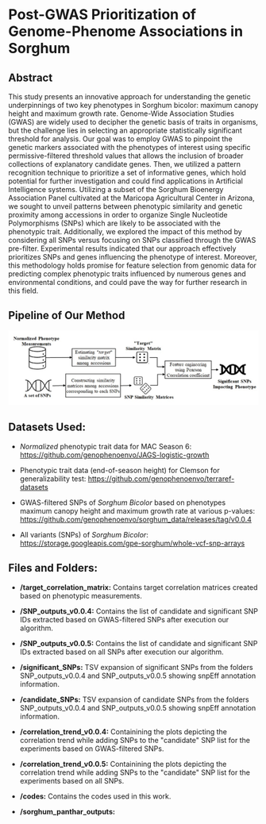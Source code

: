 <h1>Post-GWAS Prioritization of  Genome-Phenome Associations in Sorghum
</h1>

## Abstract
This study presents an innovative approach for understanding the genetic underpinnings of  two key phenotypes in Sorghum bicolor: maximum canopy height and maximum growth rate. Genome-Wide Association Studies (GWAS) are widely used to decipher the genetic basis of traits in organisms, but the challenge lies in selecting an appropriate statistically significant threshold for analysis. Our goal was to employ GWAS to pinpoint the genetic markers associated with the phenotypes of interest using specific permissive-filtered threshold values that allows the inclusion of broader collections of explanatory candidate genes. Then, we utilized a pattern recognition technique to prioritize a set of informative genes, which hold potential for further investigation and could find applications in Artificial Intelligence systems. Utilizing a subset of the Sorghum Bioenergy Association Panel cultivated at the Maricopa Agricultural Center in Arizona, we sought to unveil patterns between phenotypic similarity and genetic proximity among accessions in order to organize Single Nucleotide Polymorphisms (SNPs) which are likely to be associated with the phenotypic trait. Additionally, we explored the impact of this method by considering all SNPs versus focusing on SNPs classified through the GWAS pre-filter. Experimental results indicated that our approach effectively prioritizes SNPs and genes influencing the phenotype of interest. Moreover, this methodology holds promise for feature selection from genomic data for predicting complex phenotypic traits influenced by numerous genes and environmental conditions, and could pave the way for further research in this field.

## Pipeline of Our Method
![Image not available.](figures/Figure1.jpg)

## Datasets Used:
* _Normalized_ phenotypic trait data for MAC Season 6: https://github.com/genophenoenvo/JAGS-logistic-growth

* Phenotypic trait data (end-of-season height) for Clemson for generalizability test: https://github.com/genophenoenvo/terraref-datasets 

* GWAS-filtered SNPs of _Sorghum Bicolor_ based on phenotypes maximum canopy height and maximum growth rate at various p-values: https://github.com/genophenoenvo/sorghum_data/releases/tag/v0.0.4

* All variants (SNPs) of _Sorghum Bicolor_: https://storage.googleapis.com/gpe-sorghum/whole-vcf-snp-arrays

## Files and Folders:
* **/target_correlation_matrix:** Contains target correlation matrices created based on phenotypic measurements.
  
* **/SNP_outputs_v0.0.4:** Contains the list of candidate and significant SNP IDs extracted based on GWAS-filtered SNPs after execution our algorithm.

* **/SNP_outputs_v0.0.5:** Contains the list of candidate and significant SNP IDs extracted based on all SNPs after execution our algorithm.

* **/significant_SNPs:** TSV expansion of significant SNPs from the folders SNP_outputs_v0.0.4 and SNP_outputs_v0.0.5 showing snpEff annotation information.

* **/candidate_SNPs:** TSV expansion of candidate SNPs from the folders SNP_outputs_v0.0.4 and SNP_outputs_v0.0.5 showing snpEff annotation information.

* **/correlation_trend_v0.0.4:** Containining the plots depicting the correlation trend while adding SNPs to the "candidate" SNP list for the experiments based on GWAS-filtered SNPs.

* **/correlation_trend_v0.0.5:** Containining the plots depicting the correlation trend while adding SNPs to the "candidate" SNP list for the experiments based on all SNPs.

* **/codes:** Contains the codes used in this work.

* **/sorghum_panthar_outputs:**  
